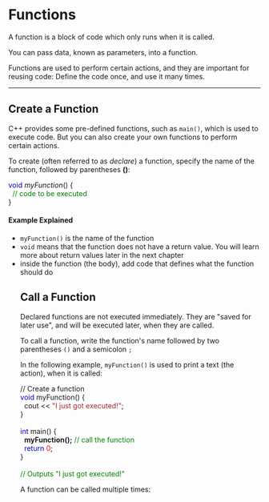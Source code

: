<b><h1>Functions</h1></b>
<p class="intro">A function is a block of code which only runs when it is called.</p>
<p class="intro">You can pass data, known as parameters, into a function.</p>
<p class="intro">Functions are used to perform certain actions, and they are 
important for reusing code: Define the code once, and use it many times.</p>

<hr>

<h2>Create a Function</h2>
<p>C++ provides some pre-defined 
functions, such as <code class="w3-codespan">main()</code>, which is used to 
execute code. But you can also 
create your own functions to perform certain actions. </p>
<p>To create (often referred to as <em>declare</em>) a function, specify the name of the function, followed by parentheses <strong>()</strong>:

<span class="javakeywordcolor" style="color:mediumblue">void</span> <em>myFunction</em>() {<br>&nbsp; <span class="javanumbercolor" style="color:red">
</span>  <span class="commentcolor" style="color:green">// code to be executed<br></span>}

<h4>Example Explained</h4>
<ul>
<li><code class="w3-codespan">myFunction()</code> is the name of the function</li>
<li><code class="w3-codespan">void</code> means that the function does not have a 
return value. You will learn more about return values later in the next chapter</li>
<li>inside the function (the body), add code that defines what the function should do</li>

<h2>Call a Function</h2>
<p>Declared functions are not executed immediately. They are "saved for later 
use", and will be executed later, when they are called.</p>
<p>To call a function, write the function's name followed by two parentheses <code class="w3-codespan">()</code> 
and a semicolon <code class="w3-codespan">;</code></p>
<p>In the following example, <code class="w3-codespan">myFunction()</code> is used to print a text (the action), when it is called:</p>

// Create a function<br></span><span class="javakeywordcolor" style="color:mediumblue">void</span> myFunction() {<br>&nbsp; <span class="javanumbercolor" style="color:red">
</span>  cout &lt;&lt; <span class="javastringcolor" style="color:brown">"I just got executed!"</span>;<br>}<br><br><span class="javakeywordcolor" style="color:mediumblue">int</span> main() {<br>&nbsp; <span class="javanumbercolor" style="color:red">
</span>  <strong>myFunction();</strong> <span class="commentcolor" style="color:green">// call the function<br></span>&nbsp; <span class="javakeywordcolor" style="color:mediumblue">return</span> <span class="javanumbercolor" style="color:red">0</span>;<br>}<br><br><span class="commentcolor" style="color:green">// Outputs 
  "I just got executed!"<br></span>

A function can be called multiple times:
